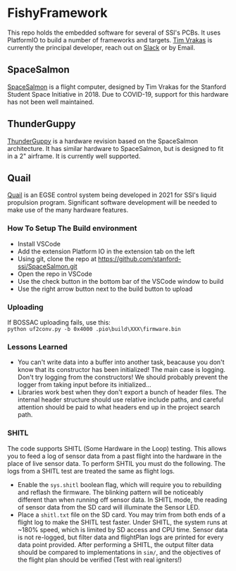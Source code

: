 # FishyFramework
This repo holds the embedded software for several of SSI's PCBs. It uses PlatformIO to build a number of frameworks and targets. [Tim Vrakas](https://github.com/Timvrakas) is currently the principal developer, reach out on [Slack](https://ssi-teams.slack.com/messages/timv) or by Email. 

## SpaceSalmon
[SpaceSalmon](https://wiki.stanfordssi.org/Space_Salmon) is a flight computer, designed by Tim Vrakas for the Stanford Student Space Initiative in 2018. Due to COVID-19, support for this hardware has not been well maintained.

## ThunderGuppy
[ThunderGuppy](https://wiki.stanfordssi.org/ThunderGuppy) is a hardware revision based on the SpaceSalmon architecture. It has similar hardware to SpaceSalmon, but is designed to fit in a 2" airframe. It is currently well supported.

## Quail
[Quail](https://ssi-wiki.stanford.edu/Quail) is an EGSE control system being developed in 2021 for SSI's liquid propulsion program. Significant software development will be needed to make use of the many hardware features.

### How To Setup The Build environment
* Install VSCode
* Add the extension Platform IO in the extension tab on the left
* Using git, clone the repo at https://github.com/stanford-ssi/SpaceSalmon.git 
* Open the repo in VSCode
* Use the check button in the bottom bar of the VSCode window to build
* Use the right arrow button next to the build button to upload

### Uploading
If BOSSAC uploading fails, use this:  
`python uf2conv.py -b 0x4000 .pio\build\XXX\firmware.bin`  

### Lessons Learned
* You can't write data into a buffer into another task, beacause you don't know that its constructor has been initialized! The main case is logging. Don't try logging from the constructors! We should probably prevent the logger from taking input before its initialized...
* Libraries work best when they don't export a bunch of header files. The internal header structure should use relative include paths, and careful attention should be paid to what headers end up in the project search path.

### SHITL
The code supports SHITL (Some Hardware in the Loop) testing. This allows you to feed a log of sensor data from a past flight into the hardware in the place of live sensor data. To perform SHTIL you must do the following. The logs from a SHITL test are treated the same as flight logs.
* Enable the `sys.shitl` boolean flag, which will require you to rebuilding and reflash the firmware. The blinking pattern will be noticeably different than when running off sensor data. In SHITL mode, the reading of sensor data from the SD card will illuminate the Sensor LED.
* Place a `shitl.txt` file on the SD card. You may trim from both ends of a flight log to make the SHITL test faster.
Under SHITL, the system runs at ~180% speed, which is limited by SD access and CPU time. Sensor data is not re-logged, but filter data and flightPlan logs are printed for every data point provided.
After performing a SHITL, the output filter data should be compared to implementations in `sim/`, and the objectives of the flight plan should be verified (Test with real igniters!)
